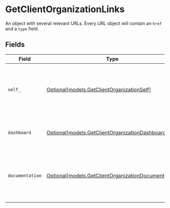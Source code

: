 # GetClientOrganizationLinks

An object with several relevant URLs. Every URL object will contain an `href` and a `type` field.


## Fields

| Field                                                                                                  | Type                                                                                                   | Required                                                                                               | Description                                                                                            |
| ------------------------------------------------------------------------------------------------------ | ------------------------------------------------------------------------------------------------------ | ------------------------------------------------------------------------------------------------------ | ------------------------------------------------------------------------------------------------------ |
| `self_`                                                                                                | [Optional[models.GetClientOrganizationSelf]](../models/getclientorganizationself.md)                   | :heavy_minus_sign:                                                                                     | In v2 endpoints, URLs are commonly represented as objects with an `href` and `type` field.             |
| `dashboard`                                                                                            | [Optional[models.GetClientOrganizationDashboard]](../models/getclientorganizationdashboard.md)         | :heavy_minus_sign:                                                                                     | Direct link to the organization's Mollie dashboard.                                                    |
| `documentation`                                                                                        | [Optional[models.GetClientOrganizationDocumentation]](../models/getclientorganizationdocumentation.md) | :heavy_minus_sign:                                                                                     | In v2 endpoints, URLs are commonly represented as objects with an `href` and `type` field.             |